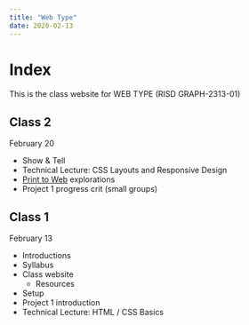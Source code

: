 ```yaml
---
title: "Web Type"
date: 2020-02-13
---
```


# Index
This is the class website for WEB TYPE (RISD GRAPH-2313-01)


## Class 2
<time>February 20</time>
- Show & Tell
- Technical Lecture: CSS Layouts and Responsive Design
- [Print to Web](https://docs.google.com/document/d/1qTQfgC3mjbN-JF6yoWRfjQz_rEd8fSegA0zprKejcbg/edit?usp=sharing) explorations
- Project 1 progress crit (small groups)


## Class 1
<time>February 13</time>
- Introductions
- Syllabus
- Class website
  - Resources
- Setup	
- Project 1 introduction
- Technical Lecture: HTML / CSS Basics

